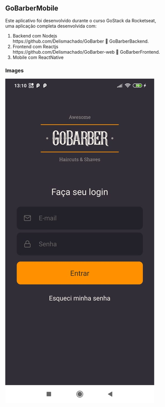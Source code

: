 ## GoBarberMobile
<p> Este aplicativo foi desenvolvido durante o curso GoStack da Rocketseat, uma aplicação completa desenvolvida com:<p>


<ol>
<li>Backend com Nodejs</li>https://github.com/Delismachado/GoBarber 🌱 GoBarberBackend.
<li>Frontend com Reactjs</li>https://github.com/Delismachado/GoBarber-web 🌱 GoBarberFrontend.
<li>Mobile com ReactNative</li>
</ol>

### Images

<img src="./img/Signin.jpeg" />
